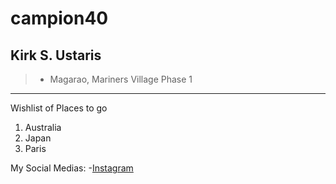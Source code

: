 # campion40
## Kirk S. Ustaris
>- Magarao, Mariners Village Phase 1
---
Wishlist of Places to go
1. Australia
2. Japan
3. Paris

My Social Medias:
-[Instagram](https://www.instagram.com/ustariskirk/?hl=en)
